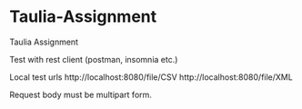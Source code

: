 # Taulia-Assignment
Taulia Assignment

Test with rest client (postman, insomnia etc.)

Local test urls
http://localhost:8080/file/CSV
http://localhost:8080/file/XML

Request body must be multipart form.
